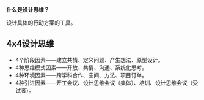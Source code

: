 **什么是设计思维？**

设计具体的行动方案的工具。



## 4x4设计思维

- 4个阶段因素——建立共情、定义问题、产生想法、原型设计。
- 4种思维模式因素——开放、共情、沟通、系统化思考。
- 4种环境因素——跨学科合作、空间、方法、项目订单。
- 4种引进因素——开工会议、设计思维会议（集体）、培训、设计思维会议（受试者）。